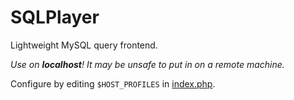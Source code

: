 # SQLPlayer
Lightweight MySQL query frontend.

*Use on __localhost__! It may be unsafe to put in on a remote machine.*

Configure by editing `$HOST_PROFILES` in [index.php](index.php).
